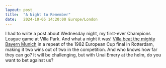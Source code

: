 ```yaml
---
layout: post
title:  "A Night to Remember"
date:   2024-10-05 14:20:00 Europe/London
---
```


I had to write a post about Wednesday night, my first-ever Champions League game at Villa Park. And what a night it was! [Villa beat the mighty Bayern Munich](https://www.bbc.co.uk/sport/football/live/cwylq94drj9t) in a repeat of the 1982 European Cup final in Rotterdam, making it two wins out of two in the competition. And who knows how far they can go? It will be challenging, but with Unai Emery at the helm, do you want to bet against us?
